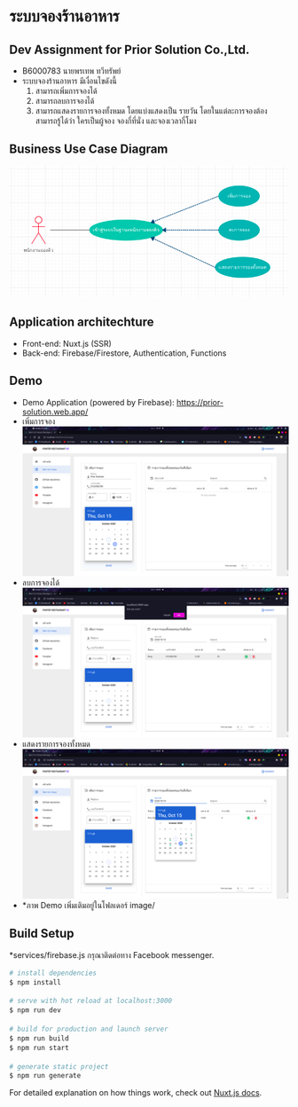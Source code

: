 # ระบบจองร้านอาหาร  
## Dev Assignment for Prior Solution Co.,Ltd.  
- B6000783 นายพรเทพ ทวีทรัพย์
- ระบบจองร้านอาหาร มีเงื่อนไขดังนี้
  1. สามารถเพิ่มการจองได้
  2. สามารถลบการจองได้
  3. สามารถแสดงรายการจองทั้งหมด โดยแบ่งแสดงเป็น รายวัน โดยในแต่ละการจองต้องสามารถรู้ได้ว่า ใครเป็นผู้จอง จองกี่ที่นั่ง และจองเวลากี่โมง
  
## Business Use Case Diagram
![Business Use Case Diagram](image/business_usecase_diagram.png)

## Application architechture
- Front-end: Nuxt.js (SSR)
- Back-end: Firebase/Firestore, Authentication, Functions
  
## Demo
- Demo Application (powered by Firebase): https://prior-solution.web.app/
- เพิ่มการจอง
![เพิ่มการจอง](image/5.png)  
- ลบการจองได้
![ลบการจองได้](image/11.png)  
- แสดงรายการจองทั้งหมด
![แสดงรายการจองทั้งหมด](image/6.png)  
- *ภาพ Demo เพิ่มเติมอยู่ในโฟลเดอร์ image/  

## Build Setup
  *services/firebase.js กรุณาติดต่อทาง Facebook messenger.
```bash
# install dependencies
$ npm install

# serve with hot reload at localhost:3000
$ npm run dev

# build for production and launch server
$ npm run build
$ npm run start

# generate static project
$ npm run generate
```

For detailed explanation on how things work, check out [Nuxt.js docs](https://nuxtjs.org).
